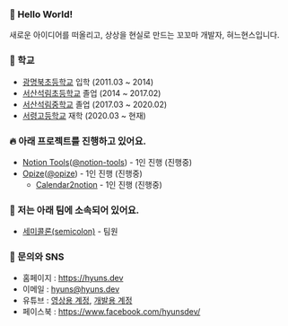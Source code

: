 ### 🎉 Hello World!
새로운 아이디어를 떠올리고, 상상을 현실로 만드는 꼬꼬마 개발자, 혀느현스입니다. 

### 🏫 학교
* [광명북초등학교](http://www.kmb.es.kr/wah/main/index.htm) 입학 (2011.03 ~ 2014)
* [서산석림초등학교](http://seoklim.cnees.kr/) 졸업 (2014 ~ 2017.02)
* [서산석림중학교](http://seokrim.cnems.kr/) 졸업 (2017.03 ~ 2020.02)
* [서령고등학교](http://www.seoryeong.cnehs.kr/) 재학 (2020.03 ~ 현재)

### 🔥 아래 프로젝트를 진행하고 있어요.
* [Notion Tools](https://www.notion-tools.com/)([@notion-tools](https://github.com/notion-tools)) - 1인 진행 (진행중)
* [Opize](https://opize.me)([@opize](https://github.com/opize)) - 1인 진행 (진행중)
  * [Calendar2notion](https://calendar2notion.opize.me) - 1인 진행 (진행중)

### 🙌 저는 아래 팀에 소속되어 있어요.
* [세미콜론(semicolon)](https://github.com/develup-semicolon) - 팀원

### 💬 문의와 SNS
* 홈페이지 : https://hyuns.dev
* 이메일 : [hyuns@hyuns.dev](mailto://hyuns@hyuns.dev)
* 유튜브 : [영상용 계정](https://www.youtube.com/c/HyunSPRODUCTION/videos), [개발용 계정](https://www.youtube.com/channel/UCarkBzs9AYUZDussIi1-Etw)
* 페이스북 : https://www.facebook.com/hyunsdev/
